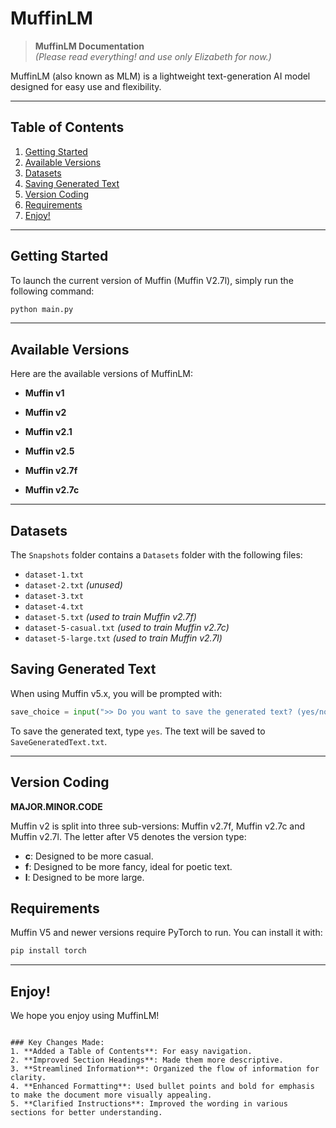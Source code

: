 # MuffinLM

> **MuffinLM Documentation**  
> *(Please read everything! and use only Elizabeth for now.)*

MuffinLM (also known as MLM) is a lightweight text-generation AI model designed for easy use and flexibility.

---

## Table of Contents

1. [Getting Started](#getting-started)
2. [Available Versions](#available-versions)
3. [Datasets](#datasets)
4. [Saving Generated Text](#saving-generated-text)
5. [Version Coding](#version-coding)
6. [Requirements](#requirements)
7. [Enjoy!](#enjoy)

---

## Getting Started

To launch the current version of Muffin (Muffin V2.7l), simply run the following command:

```bash
python main.py
```

---

## Available Versions

Here are the available versions of MuffinLM:

- **Muffin v1** 

- **Muffin v2**

- **Muffin v2.1** 

- **Muffin v2.5** 

- **Muffin v2.7f** 

- **Muffin v2.7c**

---

## Datasets

The `Snapshots` folder contains a `Datasets` folder with the following files:

- `dataset-1.txt`
- `dataset-2.txt` *(unused)*
- `dataset-3.txt`
- `dataset-4.txt`
- `dataset-5.txt` *(used to train Muffin v2.7f)*
- `dataset-5-casual.txt` *(used to train Muffin v2.7c)*
- `dataset-5-large.txt` *(used to train Muffin v2.7l)*

## Saving Generated Text

When using Muffin v5.x, you will be prompted with:

```python
save_choice = input(">> Do you want to save the generated text? (yes/no/cancel/stop): ").strip().lower()
```

To save the generated text, type `yes`. The text will be saved to `SaveGeneratedText.txt`.

---

## Version Coding

**MAJOR.MINOR.CODE**

Muffin v2 is split into three sub-versions: Muffin v2.7f, Muffin v2.7c and Muffin v2.7l. The letter after V5 denotes the version type:

- **c**: Designed to be more casual.
- **f**: Designed to be more fancy, ideal for poetic text.
- **l**: Designed to be more large.

## Requirements

Muffin V5 and newer versions require PyTorch to run. You can install it with:

```bash
pip install torch
```

---

## Enjoy!

We hope you enjoy using MuffinLM!
```

### Key Changes Made:
1. **Added a Table of Contents**: For easy navigation.
2. **Improved Section Headings**: Made them more descriptive.
3. **Streamlined Information**: Organized the flow of information for clarity.
4. **Enhanced Formatting**: Used bullet points and bold for emphasis to make the document more visually appealing.
5. **Clarified Instructions**: Improved the wording in various sections for better understanding.
